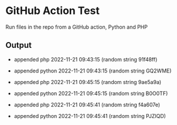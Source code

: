 # GitHub Action Test

Run files in the repo from a GitHub action, Python and PHP

## Output

- appended php 2022-11-21 09:43:15 (random string 91f48ff)
- appended python 2022-11-21 09:43:15 (random string GQ2WME)

-  appended php 2022-11-21 09:45:15 (random string 9ae5a9a)
- appended python 2022-11-21 09:45:15 (random string B0O0TF)
- appended php 2022-11-21 09:45:41 (random string f4a607e)
- appended python 2022-11-21 09:45:41 (random string PJZIQD)